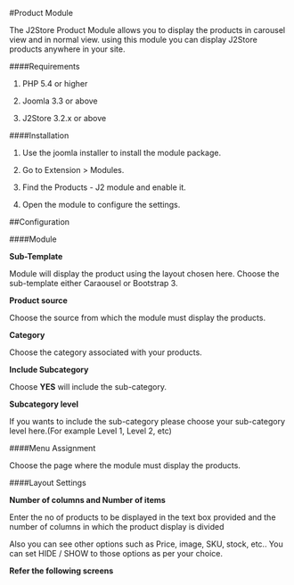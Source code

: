 #Product Module

The J2Store Product Module allows you to display the products in carousel view and in normal view. using this module you can display J2Store products anywhere in your site.

####Requirements

1. PHP 5.4 or higher

2. Joomla 3.3 or above

3. J2Store 3.2.x or above

####Installation

1. Use the joomla installer to install the module package.

2. Go to Extension > Modules.

3. Find the Products - J2 module and enable it.

4. Open the module to configure the settings.

##Configuration

####Module

**Sub-Template**

Module will display the product using the layout chosen here. Choose the sub-template either Caraousel or Bootstrap 3.

**Product source**

Choose the source from which the module must display the products.

**Category**

Choose the category associated with your products.

**Include Subcategory**

Choose **YES** will include the sub-category.

**Subcategory level**

If you wants to include the sub-category please choose your sub-category level here.(For example Level 1, Level 2, etc)

####Menu Assignment

Choose the page where the module must display the products.

####Layout Settings

**Number of columns and Number of items**

Enter the no of products to be displayed in the text box provided and the number of columns in which the product display is divided

Also you can see other options such as Price, image, SKU, stock, etc.. You can set HIDE /  SHOW to those options as per your choice.

**Refer the following screens**